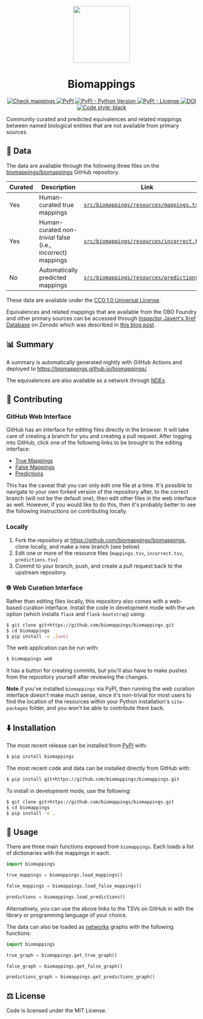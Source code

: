 <p align="center">
  <img src="docs/source/logo.png" height="150">
</p>

<h1 align="center">
  Biomappings
</h1>

<p align="center">
    <a href="https://github.com/biomappings/biomappings/actions?query=workflow%3A%22Check+mappings%22">
        <img alt="Check mappings" src="https://github.com/biomappings/biomappings/workflows/Check%20mappings/badge.svg" />
    </a>
    <a href="https://pypi.org/project/biomappings">
        <img alt="PyPI" src="https://img.shields.io/pypi/v/biomappings" />
    </a>
    <a href="https://pypi.org/project/biomappings">
        <img alt="PyPI - Python Version" src="https://img.shields.io/pypi/pyversions/biomappings" />
    </a>
    <a href="https://github.com/biomappings/biomappings/blob/main/LICENSE">
        <img alt="PyPI - License" src="https://img.shields.io/pypi/l/biomappings" />
    </a>
    <a href="https://zenodo.org/badge/latestdoi/285352907">
        <img src="https://zenodo.org/badge/285352907.svg" alt="DOI">
    </a>
    <a href="https://github.com/psf/black">
        <img src="https://img.shields.io/badge/code%20style-black-000000.svg" alt="Code style: black">
    </a>
</p>

Community curated and predicted equivalences and related mappings between named biological entities that are not
available from primary sources.

## 💾 Data

The data are available through the following three files on
the [biomappings/biomappings](https://github.com/biomappings/biomappings) GitHub repository.

| Curated | Description                      | Link |
| ------- | -------------------------------- | ----------- |
|  Yes    | Human-curated true mappings      | [`src/biomappings/resources/mappings.tsv`](https://github.com/biomappings/biomappings/raw/master/src/biomappings/resources/mappings.tsv) |
|  Yes    | Human-curated *non-trivial* false (i.e., incorrect) mappings | [`src/biomappings/resources/incorrect.tsv`](https://github.com/biomappings/biomappings/raw/master/src/biomappings/resources/incorrect.tsv) |
|  No     | Automatically predicted mappings | [`src/biomappings/resources/predictions.tsv`](https://github.com/biomappings/biomappings/raw/master/src/biomappings/resources/predictions.tsv) |

These data are available under
the [CC0 1.0 Universal License](https://github.com/biomappings/biomappings/blob/master/LICENSE).

Equivalences and related mappings that are available from the OBO Foundry and other primary sources can be accessed
through [Inspector Javert's Xref Database](https://zenodo.org/record/3757266)
on Zenodo which was described in [this blog post](https://cthoyt.com/2020/04/19/inspector-javerts-xref-database.html).

## 📊 Summary

A summary is automatically generated nightly with GitHub Actions and deployed to
https://biomappings.github.io/biomappings/.

The equivalences are also available as a network through
[NDEx](https://www.ndexbio.org/viewer/networks/402d1fd6-49d6-11eb-9e72-0ac135e8bacf).

## 🙏 Contributing

### GitHub Web Interface

GitHub has an interface for editing files directly in the browser. It will take care of creating a branch for you and
creating a pull request. After logging into GitHub, click one of the following links to be brought to the editing
interface:

- [True Mappings](https://github.com/biomappings/biomappings/edit/master/src/biomappings/resources/mappings.tsv)
- [False Mappings](https://github.com/biomappings/biomappings/edit/master/src/biomappings/resources/mappings.tsv)
- [Predictions](https://github.com/biomappings/biomappings/edit/master/src/biomappings/resources/mappings.tsv)

This has the caveat that you can only edit one file at a time. It's possible to navigate to your own forked version of
the repository after, to the correct branch (will not be the default one), then edit other files in the web interface as
well. However, if you would like to do this, then it's probably better to see the following instructions on contributing
locally.

### Locally

1. Fork the repository at https://github.com/biomappings/biomappings, clone locally, and make a new branch (see below)
2. Edit one or more of the resource files (`mappings.tsv`, `incorrect.tsv`, `predictions.tsv`)
3. Commit to your branch, push, and create a pull request back to the upstream repository.

### 🌐 Web Curation Interface

Rather than editing files locally, this repository also comes with a web-based curation interface. Install the code in
development mode with the `web` option (which installs `flask` and `flask-bootstrap`) using:

```bash
$ git clone git+https://github.com/biomappings/biomappings.git
$ cd biomappings
$ pip install -e .[web]
```

The web application can be run with:

```bash
$ biomappings web
```

It has a button for creating commits, but you'll also have to make pushes from the repository yourself after reviewing
the changes.

**Note** if you've installed `biomappings` via PyPI, then running the web curation interface doesn't make much sense,
since it's non-trivial for most users to find the location of the resources within your Python installation's
`site-packages` folder, and you won't be able to contribute them back.


## ⬇️ Installation

The most recent release can be installed from
[PyPI](https://pypi.org/project/biomappings/) with:

```bash
$ pip install biomappings
```

The most recent code and data can be installed directly from GitHub with:

```bash
$ pip install git+https://github.com/biomappings/biomappings.git
```

To install in development mode, use the following:

```bash
$ git clone git+https://github.com/biomappings/biomappings.git
$ cd biomappings
$ pip install -e .
```

## 💪 Usage

There are three main functions exposed from `biomappings`. Each loads a list of dictionaries with the mappings in each.

```python
import biomappings

true_mappings = biomappings.load_mappings()

false_mappings = biomappings.load_false_mappings()

predictions = biomappings.load_predictions()
```

Alternatively, you can use the above links to the TSVs on GitHub in with the library or programming language of your
choice.

The data can also be loaded as [networkx](https://networkx.org/) graphs with the following functions:

```python
import biomappings

true_graph = biomappings.get_true_graph()

false_graph = biomappings.get_false_graph()

predictions_graph = biomappings.get_predictions_graph()
```

## ⚖️ License

Code is licensed under the MIT License.
